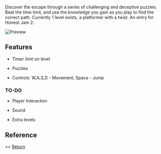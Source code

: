 Discover the escape through a series of challenging and deceptive puzzles. Beat the time limit, and use the knowledge you gain as you play to find the correct path. Currently 1 level exists, a platformer with a twist.
An entry for Honest Jam 2.

![Preview](/GetOutPreview.gif)

## Features

- Timer limit on level

- Puzzles

- Controls: W,A,S,D - Movement, Space - Jump

### TO-DO

- Player Interaction

- Sound

- Extra levels

## Reference



<< [Return](https://chriswestwood.github.io/)

